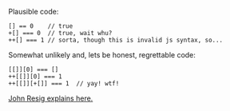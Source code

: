 Plausible code:

```
[] == 0    // true
+[] === 0  // true, wait whu?
++[] === 1 // sorta, though this is invalid js syntax, so...
```

Somewhat unlikely and, lets be honest, regrettable code:

```
[[]][0] === []
++[[]][0] === 1
++[[]][+[]] === 1  // yay! wtf!
```

[John Resig explains here.](http://news.ycombinator.com/item?id=1154338)
